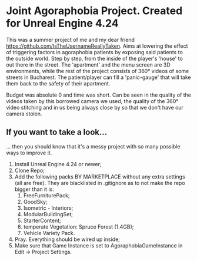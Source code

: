 # Joint Agoraphobia Project. Created for Unreal Engine 4.24

This was a summer project of me and my dear friend https://github.com/IsTheUsernameReallyTaken. Aims at lowering the effect of triggering factors in agoraphobia patients by exposing said patients to the outside world. Step by step, from the inside of the player's 'house' to out there in the street. The 'apartment' and the menu screen are 3D environments, while the rest of the project consists of 360° videos of some streets in Bucharest. The patient/player can fill a 'panic-gauge' that will take them back to the safety of their apartment.

Budget was absolute 0 and time was short. Can be seen in the quality of the videos taken by this borrowed camera we used, the quality of the 360° video stitching and in us being always close by so that we don't have our camera stolen.

## If you want to take a look...
... then you should know that it's a messy project with so many possible ways to improve it.

1. Install Unreal Engine 4.24 or newer;
2. Clone Repo;   
3. Add the following packs BY MARKETPLACE without any extra settings (all are free). They are blacklisted in .gitignore as to not make the repo bigger than it is:
   1. FreeFurniturePack;
   2. GoodSky;
   3. Isometric - Interiors;
   4. ModularBuildingSet;
   5. StarterContent;
   6. temperate Vegetation: Spruce Forest (1.4GB);
   7. Vehicle Variety Pack.
4. Pray. Everything should be wired up inside;
5. Make sure that Game Instance is set to AgoraphobiaGameInstance in Edit -> Project Settings.
